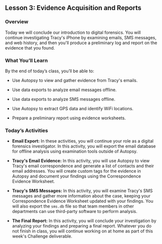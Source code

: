 ## Lesson 3: Evidence Acquisition and Reports 
 
### Overview

Today we will conclude our introduction to digital forensics. You will continue investigating Tracy's iPhone by examining emails, SMS messages, and web history, and then you'll produce a preliminary log and report on the evidence that you found.
 
### What You’ll Learn
 
By the end of today’s class, you’ll be able to:

- Use Autopsy to view and gather evidence from Tracy's emails.

- Use data exports to analyze email messages offline.

- Use data exports to analyze SMS messages offline.

- Use Autopsy to extract GPS data and identify WiFi locations.

- Prepare a preliminary report using evidence worksheets.

### Today’s Activities

* **Email Export:** In these activities, you will continue your role as a digital forensics investigator. In this activity, you will export the email database for offline analysis using examination tools outside of Autopsy. 

* **Tracy's Email Evidence:** In this activity, you will use Autopsy to view Tracy's email correspondence and generate a list of contacts and their email addresses. You will create custom tags for the evidence in Autopsy and document your findings using the Correspondence Evidence Worksheet.

* **Tracy's SMS Messages:** In this activity, you will examine Tracy's SMS messages and gather more information about the case, keeping your Correspondence Evidence Worksheet updated with your findings. You will also export the `sms.db` file so that team members in other departments can use third-party software to perform analysis.

* **The Final Report:** In this activity, you will conclude your investigation by analyzing your findings and preparing a final report. Whatever you do not finish in class, you will continue working on at home as part of this week's Challenge deliverable.

